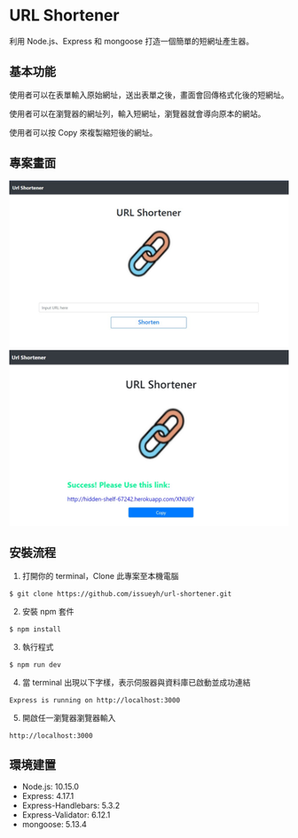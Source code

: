 # URL Shortener
利用 Node.js、Express 和 mongoose 打造一個簡單的短網址產生器。

## 基本功能
使用者可以在表單輸入原始網址，送出表單之後，畫面會回傳格式化後的短網址。

使用者可以在瀏覽器的網址列，輸入短網址，瀏覽器就會導向原本的網站。

使用者可以按 Copy 來複製縮短後的網址。

## 專案畫面
![img](https://github.com/issueyh/url-shortener/blob/main/public/img/url-shortener.jpg)
![img](https://github.com/issueyh/url-shortener/blob/main/public/img/heroku-urlShortener.jpg)

## 安裝流程
1. 打開你的 terminal，Clone 此專案至本機電腦
```
$ git clone https://github.com/issueyh/url-shortener.git
```
2. 安裝 npm 套件
```
$ npm install
```
3. 執行程式
```
$ npm run dev
```
4. 當 terminal 出現以下字樣，表示伺服器與資料庫已啟動並成功連結
```
Express is running on http://localhost:3000
```
5. 開啟任一瀏覽器瀏覽器輸入
```
http://localhost:3000
```

## 環境建置
* Node.js: 10.15.0
* Express: 4.17.1
* Express-Handlebars: 5.3.2
* Express-Validator: 6.12.1
* mongoose: 5.13.4